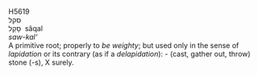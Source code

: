 <body>
  <p>H5619<br>  סקל  <br> סָקַל  ‎  sâqal  <br><i>saw-kal‘ </i><br>A primitive root; properly to <i>be</i> <i>weighty</i>; but used only in the sense of <i>lapidation</i> or its contrary (as if a <i>delapidation</i>): - (cast, gather out, throw) stone (-s), X surely.<br></p>
 </body>